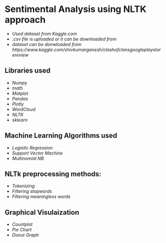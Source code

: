 # Sentimental Analysis using NLTK approach

<i>
  <ul>
    <li>Used dataset from Kaggle.com</li>
    <li> .csv file is uploaded or it can be downloaded from </li>
    <li> dataset can be donwloaded from https://www.kaggle.com/shivkumarganesh/clashofclansgoogleplaystorereview </li>
  </ul>
  </i>
  
## Libraries used
<i>
  <ul>
    <li>Numpy</li>
    <li>math</li>
    <li>Matplot</li>
    <li>Pandas</li>
    <li>Plotly</li>
    <li>WordCloud</li>
    <li>NLTK</li>
    <li>sklearn</li>
  </ul>
 </i>
 
 ## Machine Learning Algorithms used
 
 <i>
  <ul>
    <li>Logistic Regression</li>
    <li>Support Vector Machine</li>
    <li>Multinomial NB</li>
  </ul>
</i>

## NLTk preprocessing methods:

<i>
  <ul>
    <li>Tokenizing</li>
    <li>Filtering stopwords</li>
    <li>Filtering meaningless words</li>
  </ul>
</i>

## Graphical Visulaization

<i>
  <ul>
    <li>Countplot</li>
    <li>Pie Chart</li>
    <li>Donut Graph</li>
  </ul>
</i>


